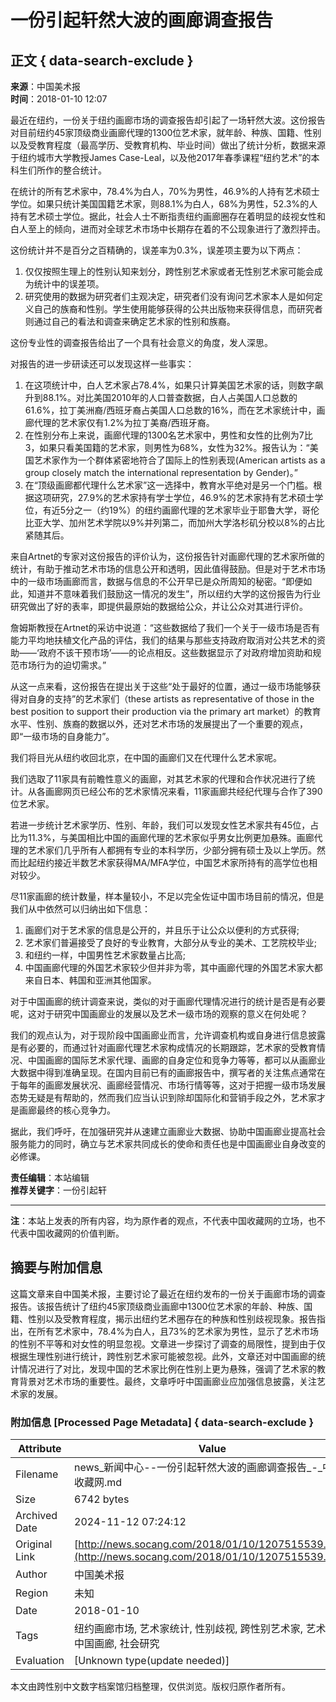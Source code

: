 # 一份引起轩然大波的画廊调查报告

## 正文 { data-search-exclude }


**来源**：中国美术报  
**时间**：2018-01-10 12:07  

最近在纽约，一份关于纽约画廊市场的调查报告却引起了一场轩然大波。这份报告对目前纽约45家顶级商业画廊代理的1300位艺术家，就年龄、种族、国籍、性别以及受教育程度（最高学历、受教育机构、毕业时间）做出了统计分析，数据来源于纽约城市大学教授James Case-Leal，以及他2017年春季课程“纽约艺术”的本科生们所作的整合统计。

在统计的所有艺术家中，78.4%为白人，70%为男性，46.9%的人持有艺术硕士学位。如果只统计美国国籍艺术家，则88.1%为白人，68%为男性，52.3%的人持有艺术硕士学位。据此，社会人士不断指责纽约画廊圈存在着明显的歧视女性和白人至上的倾向，进而对全球艺术市场中长期存在着的不公现象进行了激烈抨击。

这份统计并不是百分之百精确的，误差率为0.3%，误差项主要为以下两点：
1. 仅仅按照生理上的性别认知来划分，跨性别艺术家或者无性别艺术家可能会成为统计中的误差项。
2. 研究使用的数据为研究者们主观决定，研究者们没有询问艺术家本人是如何定义自己的族裔和性别。学生使用能够获得的公共出版物来获得信息，而研究者则通过自己的看法和调查来确定艺术家的性别和族裔。

这份专业性的调查报告给出了一个具有社会意义的角度，发人深思。

对报告的进一步研读还可以发现这样一些事实：
1. 在这项统计中，白人艺术家占78.4%，如果只计算美国艺术家的话，则数字飙升到88.1%。对比美国2010年的人口普查数据，白人占美国人口总数的61.6%，拉丁美洲裔/西班牙裔占美国人口总数的16%，而在艺术家统计中，画廊代理的艺术家仅有1.2%为拉丁美裔/西班牙裔。
2. 在性别分布上来说，画廊代理的1300名艺术家中，男性和女性的比例为7比3，如果只看美国籍的艺术家，则男性为68%，女性为32%。报告认为：“美国艺术家作为一个群体紧密地符合了国际上的性别表现(American artists as a group closely match the international representation by Gender)。”
3. 在“顶级画廊都代理什么艺术家”这一选择中，教育水平绝对是另一个门槛。根据这项研究，27.9%的艺术家持有学士学位，46.9%的艺术家持有艺术硕士学位，有近5分之一（约19%）的纽约画廊代理的艺术家毕业于耶鲁大学，哥伦比亚大学、加州艺术学院以9%并列第二，而加州大学洛杉矶分校以8%的占比紧随其后。

来自Artnet的专家对这份报告的评价认为，这份报告针对画廊代理的艺术家所做的统计，有助于推动艺术市场的信息公开和透明，因此值得鼓励。但是对于艺术市场中的一级市场画廊而言，数据与信息的不公开早已是众所周知的秘密。“即便如此，知道并不意味着我们鼓励这一情况的发生”，所以纽约大学的这份报告为行业研究做出了好的表率，即提供最原始的数据给公众，并让公众对其进行评价。

詹姆斯教授在Artnet的采访中说道：“这些数据给了我们一个关于一级市场是否有能力平均地扶植文化产品的评估，我们的结果与那些支持政府取消对公共艺术的资助——‘政府不该干预市场’——的论点相反。这些数据显示了对政府增加资助和规范市场行为的迫切需求。”

从这一点来看，这份报告在提出关于这些“处于最好的位置，通过一级市场能够获得对自身的支持”的艺术家们（these artists as representative of those in the best position to support their production via the primary art market）的教育水平、性别、族裔的数据以外，还对艺术市场的发展提出了一个重要的观点，即“一级市场的自身能力”。

我们将目光从纽约收回北京，在中国的画廊们又在代理什么艺术家呢。

我们选取了11家具有前瞻性意义的画廊，对其艺术家的代理和合作状况进行了统计。从各画廊网页已经公布的艺术家情况来看，11家画廊共经纪代理与合作了390位艺术家。

若进一步统计艺术家学历、性别、年龄，我们可以发现女性艺术家共有45位，占比为11.3%，与美国相比中国的画廊代理的艺术家似乎男女比例更加悬殊。画廊代理的艺术家们几乎所有人都拥有专业的本科学历，少部分拥有硕士及以上学历。然而比起纽约接近半数艺术家获得MA/MFA学位，中国艺术家所持有的高学位也相对较少。

尽11家画廊的统计数量，样本量较小，不足以完全佐证中国市场目前的情况，但是我们从中依然可以归纳出如下信息：
1. 画廊们对于艺术家的信息是公开的，并且乐于让公众以便利的方式获得;
2. 艺术家们普遍接受了良好的专业教育，大部分从专业的美术、工艺院校毕业;
3. 和纽约一样，中国男性艺术家数量占比高;
4. 中国画廊代理的外国艺术家较少但并非为零，其中画廊代理的外国艺术家大都来自日本、韩国和亚洲其他国家。

对于中国画廊的统计调查来说，类似的对于画廊代理情况进行的统计是否是有必要呢，这对于研究中国画廊业的发展以及艺术一级市场的观察的意义在何处呢？

我们的观点认为，对于现阶段中国画廊业而言，允许调查机构或自身进行信息披露是有必要的，而通过针对画廊代理艺术家构成情况的长期跟踪，艺术家的受教育情况、中国画廊的国际艺术家代理、画廊的自身定位和竞争力等等，都可以从画廊业大数据中得到准确呈现。在国内目前已有的画廊报告中，撰写者的关注焦点通常在于每年的画廊发展状况、画廊经营情况、市场行情等等，这对于把握一级市场发展态势无疑是有帮助的，然而我们应当认识到除却国际化和营销手段之外，艺术家才是画廊最终的核心竞争力。

据此，我们呼吁，在加强研究并从速建立画廊业大数据、协助中国画廊业提高社会服务能力的同时，确立与艺术家共同成长的使命和责任也是中国画廊业自身改变的必修课。

**责任编辑**：本站编辑  
**推荐关键字**：一份引起轩

---

**注**：本站上发表的所有内容，均为原作者的观点，不代表中国收藏网的立场，也不代表中国收藏网的价值判断。

## 摘要与附加信息

<!-- tcd_abstract -->
这篇文章来自中国美术报，主要讨论了最近在纽约发布的一份关于画廊市场的调查报告。该报告统计了纽约45家顶级商业画廊中1300位艺术家的年龄、种族、国籍、性别以及受教育程度，揭示出纽约艺术圈存在的种族和性别歧视现象。报告指出，在所有艺术家中，78.4%为白人，且73%的艺术家为男性，显示了艺术市场的性别不平等和对女性的明显忽视。文章进一步探讨了调查的局限性，提到由于仅根据生理性别进行统计，跨性别艺术家可能被忽视。此外，文章还对中国画廊的统计情况进行了对比，发现中国的艺术家比例在性别上更为悬殊，强调了艺术家的教育背景对艺术市场的重要性。最终，文章呼吁中国画廊业应加强信息披露，关注艺术家的发展。
<!-- tcd_abstract_end -->

### 附加信息 [Processed Page Metadata] { data-search-exclude }

| Attribute       | Value                                  |
|-----------------|----------------------------------------|
| Filename        | news_新闻中心--一份引起轩然大波的画廊调查报告_-_中国收藏网.md                             |
| Size            | 6742 bytes                           |
| Archived Date   | 2024-11-12 07:24:12                             |
| Original Link   | [http://news.socang.com/2018/01/10/1207515539.html](http://news.socang.com/2018/01/10/1207515539.html)                       |
| Author          | 中国美术报                               |
| Region          | 未知                               |
| Date            | 2018-01-10                                 |
| Tags            | 纽约画廊市场, 艺术家统计, 性别歧视, 跨性别艺术家, 艺术市场, 中国画廊, 社会研究                                 |
| Evaluation            | [Unknown type(update needed)]                                 |
<!-- tcd_table_end -->

本文由跨性别中文数字档案馆归档整理，仅供浏览。版权归原作者所有。
